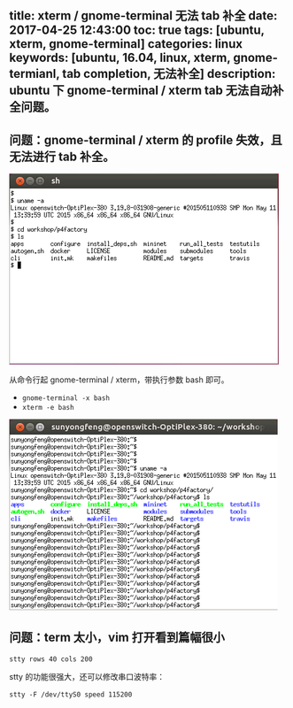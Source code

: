 title: xterm / gnome-terminal 无法 tab 补全
date: 2017-04-25 12:43:00
toc: true
tags: [ubuntu, xterm, gnome-terminal]
categories: linux
keywords: [ubuntu, 16.04, linux, xterm, gnome-termianl, tab completion, 无法补全]
description: ubuntu 下 gnome-terminal / xterm tab 无法自动补全问题。
---

## 问题：gnome-terminal / xterm 的 profile 失效，且无法进行 tab 补全。

![xterm tab commpletion not working](/images/linux/term/xterm.ugly.png)

从命令行起 gnome-terminal / xterm，带执行参数 bash 即可。

* `gnome-terminal -x bash`
* `xterm -e bash`

![xterm tab completion works](/images/linux/term/xterm.ok.png)

## 问题：term 太小，vim 打开看到篇幅很小

```
stty rows 40 cols 200
```

stty 的功能很强大，还可以修改串口波特率：

```
stty -F /dev/ttyS0 speed 115200
```
